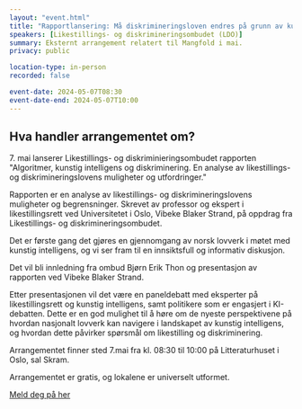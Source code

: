 ```yaml
---
layout: "event.html"
title: "Rapportlansering: Må diskrimineringsloven endres på grunn av kunstig intelligens?"
speakers: [Likestillings- og diskrimineringsombudet (LDO)]
summary: Eksternt arrangement relatert til Mangfold i mai.
privacy: public

location-type: in-person
recorded: false

event-date: 2024-05-07T08:30
event-date-end: 2024-05-07T10:00
---
```

## Hva handler arrangementet om?

7\. mai lanserer Likestillings- og diskriminieringsombudet rapporten "Algoritmer, kunstig intelligens og diskriminering. En analyse av likestillings- og diskrimineringslovens muligheter og utfordringer."

Rapporten er en analyse av likestillings- og diskrimineringslovens muligheter og begrensninger. Skrevet av professor og ekspert i likestillingsrett ved Universitetet i Oslo, Vibeke Blaker Strand, på oppdrag fra Likestillings- og diskrimineringsombudet.

Det er første gang det gjøres en gjennomgang av norsk lovverk i møtet med kunstig intelligens, og vi ser fram til en innsiktsfull og informativ diskusjon.

Det vil bli innledning fra ombud Bjørn Erik Thon og presentasjon av rapporten ved Vibeke Blaker Strand.

Etter presentasjonen vil det være en paneldebatt med eksperter på likestillingsrett og kunstig intelligens, samt politikere som er engasjert i KI-debatten. Dette er en god mulighet til å høre om de nyeste perspektivene på hvordan nasjonalt lovverk kan navigere i landskapet av kunstig intelligens, og hvordan dette påvirker spørsmål om likestilling og diskriminering.

Arrangementet finner sted 7.mai fra kl. 08:30 til 10:00 på Litteraturhuset i Oslo, sal Skram. 

Arrangementet er gratis, og lokalene er universelt utformet. 

[Meld deg på her](https://forms.office.com/pages/responsepage.aspx?id=ZHNVIZg_nk6JsJb84LWiwNt7YlvTC4VPsBf_7kkd36ZUNTBRMUU1SFA5NU83S1NaWUhTT1JXRkRPTyQlQCN0PWcu)


